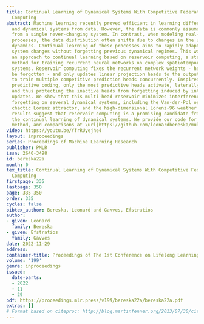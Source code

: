 ```yaml
---
title: Continual Learning of Dynamical Systems With Competitive Federated Reservoir
  Computing
abstract: Machine learning recently proved efficient in learning differential equations
  and dynamical systems from data. However, the data is commonly assumed to originate
  from a single never-changing system. In contrast, when modeling real-world dynamical
  processes, the data distribution often shifts due to changes in the underlying system
  dynamics. Continual learning of these processes aims to rapidly adapt to abrupt
  system changes without forgetting previous dynamical regimes. This work proposes
  an approach to continual learning based on reservoir computing, a state-of-the-art
  method for training recurrent neural networks on complex spatiotemporal dynamical
  systems. Reservoir computing fixes the recurrent network weights - hence these cannot
  be forgotten - and only updates linear projection heads to the output. We propose
  to train multiple competitive prediction heads concurrently. Inspired by neuroscience’s
  predictive coding, only the most predictive heads activate, laterally inhibiting
  and thus protecting the inactive heads from forgetting induced by interfering parameter
  updates. We show that this multi-head reservoir minimizes interference and catastrophic
  forgetting on several dynamical systems, including the Van-der-Pol oscillator, the
  chaotic Lorenz attractor, and the high-dimensional Lorenz-96 weather model. Our
  results suggest that reservoir computing is a promising candidate framework for
  the continual learning of dynamical systems. We provide our code for data generation,
  method, and comparisons at \url{https://github.com/leonardbereska/multiheadreservoir.}
video: https://youtu.be/YfrRUyejhe4
layout: inproceedings
series: Proceedings of Machine Learning Research
publisher: PMLR
issn: 2640-3498
id: bereska22a
month: 0
tex_title: Continual Learning of Dynamical Systems With Competitive Federated Reservoir
  Computing
firstpage: 335
lastpage: 350
page: 335-350
order: 335
cycles: false
bibtex_author: Bereska, Leonard and Gavves, Efstratios
author:
- given: Leonard
  family: Bereska
- given: Efstratios
  family: Gavves
date: 2022-11-29
address:
container-title: Proceedings of The 1st Conference on Lifelong Learning Agents
volume: '199'
genre: inproceedings
issued:
  date-parts:
  - 2022
  - 11
  - 29
pdf: https://proceedings.mlr.press/v199/bereska22a/bereska22a.pdf
extras: []
# Format based on citeproc: http://blog.martinfenner.org/2013/07/30/citeproc-yaml-for-bibliographies/
---
```

